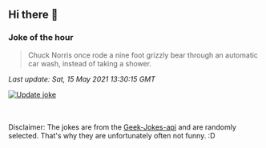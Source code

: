 ## Hi there 👋

### Joke of the hour
<!-- joke -->
>Chuck Norris once rode a nine foot grizzly bear through an automatic car wash, instead of taking a shower.
<!-- /joke -->

*Last update: Sat, 15 May 2021 13:30:15 GMT*

[![Update joke](https://github.com/nclskfm/nclskfm/actions/workflows/joke.yml/badge.svg)](https://github.com/nclskfm/nclskfm/actions/workflows/joke.yml)

<br><br>
Disclaimer: The jokes are from the [Geek-Jokes-api](https://github.com/sameerkumar18/geek-joke-api) and are randomly selected. That's why they are unfortunately often not funny. :D
